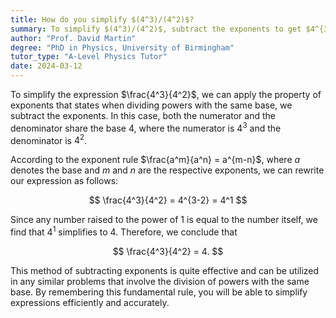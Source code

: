 ```yaml
---
title: How do you simplify $(4^3)/(4^2)$?
summary: To simplify $(4^3)/(4^2)$, subtract the exponents to get $4^{3-2} = 4^1 = 4$.
author: "Prof. David Martin"
degree: "PhD in Physics, University of Birmingham"
tutor_type: "A-Level Physics Tutor"
date: 2024-03-12
---
```


To simplify the expression $\frac{4^3}{4^2}$, we can apply the property of exponents that states when dividing powers with the same base, we subtract the exponents. In this case, both the numerator and the denominator share the base $4$, where the numerator is $4^3$ and the denominator is $4^2$.

According to the exponent rule $\frac{a^m}{a^n} = a^{m-n}$, where $a$ denotes the base and $m$ and $n$ are the respective exponents, we can rewrite our expression as follows:

$$
\frac{4^3}{4^2} = 4^{3-2} = 4^1
$$

Since any number raised to the power of $1$ is equal to the number itself, we find that $4^1$ simplifies to $4$. Therefore, we conclude that 

$$
\frac{4^3}{4^2} = 4.
$$

This method of subtracting exponents is quite effective and can be utilized in any similar problems that involve the division of powers with the same base. By remembering this fundamental rule, you will be able to simplify expressions efficiently and accurately.
    